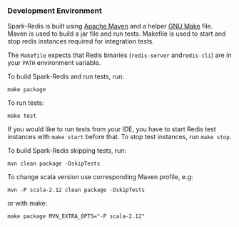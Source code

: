 ### Development Environment

Spark-Redis is built using [Apache Maven](https://maven.apache.org/) and a helper [GNU Make](https://www.gnu.org/software/make/) file.
Maven is used to build a jar file and run tests. Makefile is used to start and stop redis instances required for integration tests.

The `Makefile` expects that Redis binaries (`redis-server` and`redis-cli`) are in your `PATH` environment variable.

To build Spark-Redis and run tests, run:

```
make package
```

To run tests:

```
make test
```

If you would like to run tests from your IDE, you have to start Redis test instances with `make start` before that. To stop test
instances, run `make stop`.

To build Spark-Redis skipping tests, run:

```
mvn clean package -DskipTests
```

To change scala version use corresponding Maven profile, e.g:

```
mvn -P scala-2.12 clean package -DskipTests
```

or with make:

```
make package MVN_EXTRA_OPTS="-P scala-2.12"
```